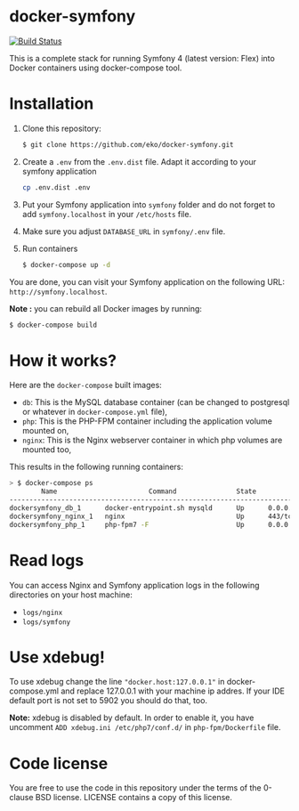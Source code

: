 docker-symfony
==============

[![Build Status](https://secure.travis-ci.org/eko/docker-symfony.png?branch=master)](http://travis-ci.org/eko/docker-symfony)


This is a complete stack for running Symfony 4 (latest version: Flex) into Docker containers using docker-compose tool.

# Installation

1. Clone this repository:

    ```bash
    $ git clone https://github.com/eko/docker-symfony.git
    ```

2. Create a `.env` from the `.env.dist` file. Adapt it according to your symfony application

    ```bash
    cp .env.dist .env
    ```

3. Put your Symfony application into `symfony` folder and do not forget to add `symfony.localhost` in your `/etc/hosts` file.

4. Make sure you adjust `DATABASE_URL` in `symfony/.env` file.

5. Run containers

    ```bash
    $ docker-compose up -d
    ```

You are done, you can visit your Symfony application on the following URL: `http://symfony.localhost`.

**Note :** you can rebuild all Docker images by running:

```bash
$ docker-compose build
```

# How it works?

Here are the `docker-compose` built images:

* `db`: This is the MySQL database container (can be changed to postgresql or whatever in `docker-compose.yml` file),
* `php`: This is the PHP-FPM container including the application volume mounted on,
* `nginx`: This is the Nginx webserver container in which php volumes are mounted too,

This results in the following running containers:

```bash
> $ docker-compose ps
        Name                       Command               State              Ports
--------------------------------------------------------------------------------------------
dockersymfony_db_1      docker-entrypoint.sh mysqld      Up      0.0.0.0:3306->3306/tcp
dockersymfony_nginx_1   nginx                            Up      443/tcp, 0.0.0.0:80->80/tcp
dockersymfony_php_1     php-fpm7 -F                      Up      0.0.0.0:9000->9000/tcp
```

# Read logs

You can access Nginx and Symfony application logs in the following directories on your host machine:

* `logs/nginx`
* `logs/symfony`

# Use xdebug!

To use xdebug change the line `"docker.host:127.0.0.1"` in docker-compose.yml and replace 127.0.0.1 with your machine ip addres.
If your IDE default port is not set to 5902 you should do that, too.

**Note:** xdebug is disabled by default. In order to enable it, you have uncomment `ADD xdebug.ini /etc/php7/conf.d/` in `php-fpm/Dockerfile` file.

# Code license

You are free to use the code in this repository under the terms of the 0-clause BSD license. LICENSE contains a copy of this license.
